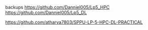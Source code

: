 backups
https://github.com/Danniel005/Lp5_HPC
https://github.com/Danniel005/Lp5_DL

https://github.com/atharva7803/SPPU-LP-5-HPC-DL-PRACTICAL
